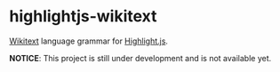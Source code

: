 # highlightjs-wikitext

[Wikitext](https://www.mediawiki.org/wiki/Wikitext) language grammar for [Highlight.js](https://github.com/highlightjs/highlight.js).

**NOTICE**: This project is still under development and is not available yet.
